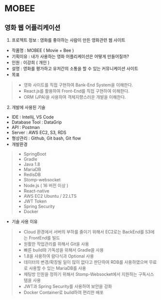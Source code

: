 # MOBEE
영화 웹 어플리케이션
---
1. 프로젝트 정보 : 영화를 좋아하는 사람이 만든 영화관련 웹 사이트
* 작품명 : MOBEE ( Movie + Bee )
* 기획이유 : 내가 사용하는 영화 어플리케이션은 어떻게 만들어질까?
* 인원 : 이강희 ( 개인 )
* 설명 : 영화를 평가하고 유저간의 소통을 할 수 있는 커뮤니케이션 사이트
* 목표
> * 영화 사이트를 직접 구현하여 Bank-End System을 이해한다.
> * React.js를 활용하여 Front-End를 직접 구현하여 이해한다.
> * ORM (JPA)을 사용하여 객체지향스러운 개발을 이해한다.

2. 개발에 사용된 기술
* IDE : Intellij, VS Code
* Database Tool : DataGrip
* API : Postman
* Server : AWS EC2, S3, RDS
* 형상관리 : Github, Git bash, Git flow
* 개발환경 
> * SpringBoot 
> * Gradle 
> * Java 1.8 
> * MariaDB 
> * RedisDB 
> * Stomp-websocket 
> * Node.js ( 16 버전 이상 )
> * React-native
> * AWS EC2 Ubuntu / 22.LTS
> * JWT Token
> * Spring Security
> * Docker 
* 기술 사용 이유
> * Cloud 환경에서 서버의 부하를 줄이기 위해서 EC2로는 BackEnd를 S3에는 FrontEnd를 빌드
> * 원활한 작업관리를 위해서 Git을 사용
> * 빠른 build와 가독성을 위해서 Gradle을 사용
> * 1.8을 사용하여 람다식과 Optional 사용
> * 데이터의 변경/확장될 일이 많이 없다고 판단하여 RDB를 사용하였으며 무료로 사용할 수 있는 MariaDB를 사용
> * 채팅방 인원을 정하기 위해서 Stomp-Websocket에서 지원하는 구독시스템을 사용
> * JWT과 Spring Security를 사용하여 보안을 강화 
> * Docker Container로 build하여 편리한 배포
